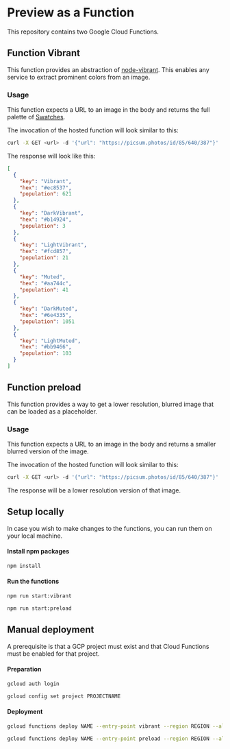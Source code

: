 # Preview as a Function

This repository contains two Google Cloud Functions.

## Function Vibrant

This function provides an abstraction of [node-vibrant](https://github.com/Vibrant-Colors/node-vibrant).
This enables any service to extract prominent colors from an image.

### Usage

This function expects a URL to an image in the body and returns the full palette
of [Swatches](https://github.com/Vibrant-Colors/node-vibrant#vibrantswatch).

The invocation of the hosted function will look similar to this:

```bash
curl -X GET <url> -d '{"url": "https://picsum.photos/id/85/640/387"}'
```

The response will look like this:

```json
[
  {
    "key": "Vibrant",
    "hex": "#ec8537",
    "population": 621
  },
  {
    "key": "DarkVibrant",
    "hex": "#b14924",
    "population": 3
  },
  {
    "key": "LightVibrant",
    "hex": "#fcd857",
    "population": 21
  },
  {
    "key": "Muted",
    "hex": "#aa744c",
    "population": 41
  },
  {
    "key": "DarkMuted",
    "hex": "#6e4335",
    "population": 1051
  },
  {
    "key": "LightMuted",
    "hex": "#bb9466",
    "population": 103
  }
]
```

## Function preload

This function provides a way to get a lower resolution, blurred image that can be loaded as a placeholder.

### Usage

This function expects a URL to an image in the body and returns a smaller blurred version of the image.

The invocation of the hosted function will look similar to this:

```bash
curl -X GET <url> -d '{"url": "https://picsum.photos/id/85/640/387"}'
```

The response will be a lower resolution version of that image.

## Setup locally

In case you wish to make changes to the functions, you can run them on your local machine.

#### Install npm packages

```bash
npm install
```

#### Run the functions

```bash
npm run start:vibrant
```

```bash
npm run start:preload
```

## Manual deployment

A prerequisite is that a GCP project must exist and that Cloud Functions must be enabled for that project.

#### Preparation

```bash
gcloud auth login
```

```bash
gcloud config set project PROJECTNAME
```

#### Deployment

```bash
gcloud functions deploy NAME --entry-point vibrant --region REGION --allow-unauthenticated --trigger-http --runtime nodejs16
```

```bash
gcloud functions deploy NAME --entry-point preload --region REGION --allow-unauthenticated --trigger-http --runtime nodejs16
```
